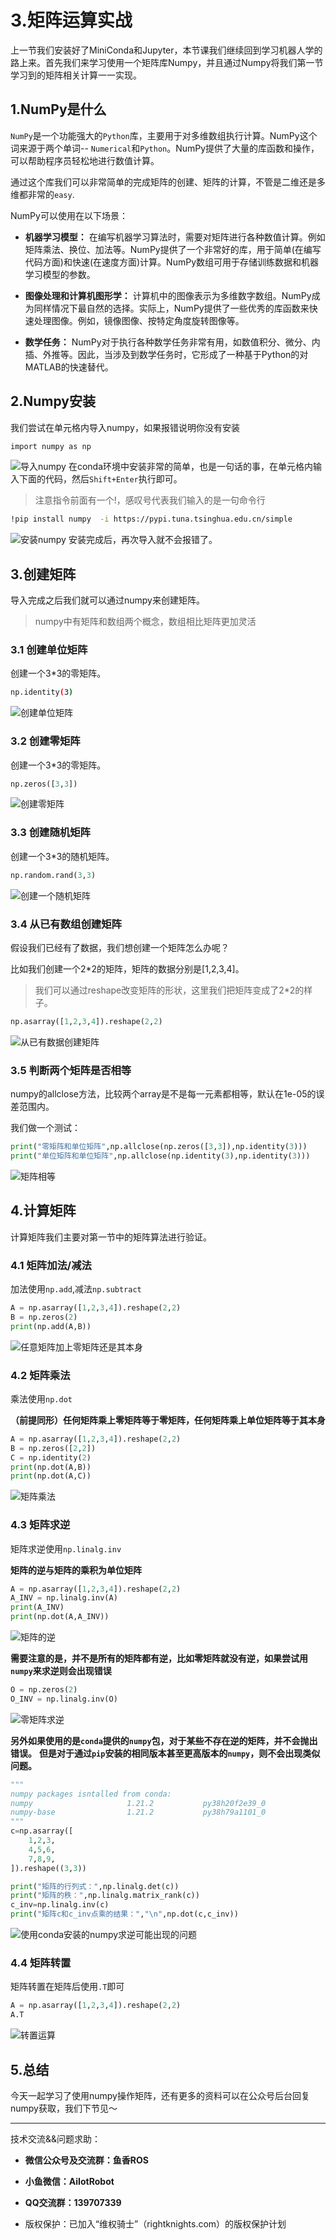 # 3.矩阵运算实战

上一节我们安装好了MiniConda和Jupyter，本节课我们继续回到学习机器人学的路上来。首先我们来学习使用一个矩阵库Numpy，并且通过Numpy将我们第一节学习到的矩阵相关计算一一实现。

## 1.NumPy是什么

`NumPy`是一个功能强大的`Python`库，主要用于对多维数组执行计算。NumPy这个词来源于两个单词-- `Numerical`和`Python`。NumPy提供了大量的库函数和操作，可以帮助程序员轻松地进行数值计算。

通过这个库我们可以非常简单的完成矩阵的创建、矩阵的计算，不管是二维还是多维都非常的`easy`.

NumPy可以使用在以下场景：

- **机器学习模型：** 在编写机器学习算法时，需要对矩阵进行各种数值计算。例如矩阵乘法、换位、加法等。NumPy提供了一个非常好的库，用于简单(在编写代码方面)和快速(在速度方面)计算。NumPy数组可用于存储训练数据和机器学习模型的参数。

- **图像处理和计算机图形学：** 计算机中的图像表示为多维数字数组。NumPy成为同样情况下最自然的选择。实际上，NumPy提供了一些优秀的库函数来快速处理图像。例如，镜像图像、按特定角度旋转图像等。

- **数学任务：** NumPy对于执行各种数学任务非常有用，如数值积分、微分、内插、外推等。因此，当涉及到数学任务时，它形成了一种基于Python的对MATLAB的快速替代。

## 2.Numpy安装

我们尝试在单元格内导入numpy，如果报错说明你没有安装

```bash
import numpy as np
```

![导入numpy](3.矩阵运算实战/imgs/c979e2884b7f40d28b49dfd195adbcd3.png)
在conda环境中安装非常的简单，也是一句话的事，在单元格内输入下面的代码，然后`Shift+Enter`执行即可。

> 注意指令前面有一个!，感叹号代表我们输入的是一句命令行

```bash
!pip install numpy  -i https://pypi.tuna.tsinghua.edu.cn/simple
```

![安装numpy](3.矩阵运算实战/imgs/c20c804d3c594267a7cd359afe321221.png)
安装完成后，再次导入就不会报错了。

## 3.创建矩阵

导入完成之后我们就可以通过numpy来创建矩阵。

> numpy中有矩阵和数组两个概念，数组相比矩阵更加灵活

### 3.1 创建单位矩阵

创建一个3*3的零矩阵。

```bash
np.identity(3)
```

![创建单位矩阵](3.矩阵运算实战/imgs/fee1809105154a88a37229de406bc017.png)

### 3.2 创建零矩阵

创建一个3*3的零矩阵。

```python
np.zeros([3,3])
```

![创建零矩阵](3.矩阵运算实战/imgs/9164b1c685724ffb8047859f5b0973c7.png)

### 3.3 创建随机矩阵

创建一个3*3的随机矩阵。

```python
np.random.rand(3,3)
```

![创建一个随机矩阵](3.矩阵运算实战/imgs/4fcc0b302fcf4ab2ac8539a4699da92d.png)

### 3.4 从已有数组创建矩阵

假设我们已经有了数据，我们想创建一个矩阵怎么办呢？

比如我们创建一个2*2的矩阵，矩阵的数据分别是[1,2,3,4]。

> 我们可以通过reshape改变矩阵的形状，这里我们把矩阵变成了2*2的样子。

```python
np.asarray([1,2,3,4]).reshape(2,2)
```

![从已有数据创建矩阵](3.矩阵运算实战/imgs/913e42cdf6de44fa9d0a80db02d581d8.png)

### 3.5 判断两个矩阵是否相等

numpy的allclose方法，比较两个array是不是每一元素都相等，默认在1e-05的误差范围内。

我们做一个测试：

```python
print("零矩阵和单位矩阵",np.allclose(np.zeros([3,3]),np.identity(3)))
print("单位矩阵和单位矩阵",np.allclose(np.identity(3),np.identity(3)))
```

![矩阵相等](3.矩阵运算实战/imgs/9a640b126bcd48bfa9f7d8d1ff7ac866.png)

## 4.计算矩阵

计算矩阵我们主要对第一节中的矩阵算法进行验证。

### 4.1 矩阵加法/减法

加法使用`np.add`,减法`np.subtract`


```python
A = np.asarray([1,2,3,4]).reshape(2,2)
B = np.zeros(2)
print(np.add(A,B))
```

![任意矩阵加上零矩阵还是其本身](3.矩阵运算实战/imgs/b3f97d2505804be8a9420969ca382826.png)

### 4.2 矩阵乘法

乘法使用`np.dot`

**（前提同形）任何矩阵乘上零矩阵等于零矩阵，任何矩阵乘上单位矩阵等于其本身**

```python
A = np.asarray([1,2,3,4]).reshape(2,2)
B = np.zeros([2,2])
C = np.identity(2)
print(np.dot(A,B))
print(np.dot(A,C))
```

![矩阵乘法](3.矩阵运算实战/imgs/0253b1c32a744498afc749c6409ff400.png)

### 4.3 矩阵求逆

矩阵求逆使用`np.linalg.inv`

**矩阵的逆与矩阵的乘积为单位矩阵**

```python
A = np.asarray([1,2,3,4]).reshape(2,2)
A_INV = np.linalg.inv(A)
print(A_INV)
print(np.dot(A,A_INV))
```

![矩阵的逆](3.矩阵运算实战/imgs/9bcbc212d6af415cafe490fd3dd95b44.png)

**需要注意的是，并不是所有的矩阵都有逆，比如零矩阵就没有逆，如果尝试用`numpy`来求逆则会出现错误**

```python
O = np.zeros(2)
O_INV = np.linalg.inv(O)
```

![零矩阵求逆](3.矩阵运算实战/imgs/2a011b6a2b6a43ae80d445e79e912e4b.png)

**另外如果使用的是`conda`提供的`numpy`包，对于某些不存在逆的矩阵，并不会抛出错误。**
**但是对于通过`pip`安装的相同版本甚至更高版本的`numpy`，则不会出现类似问题。**

```python
""" 
numpy packages isntalled from conda:
numpy                     1.21.2           py38h20f2e39_0
numpy-base                1.21.2           py38h79a1101_0
"""
c=np.asarray([
    1,2,3,
    4,5,6,
    7,8,9,
]).reshape((3,3))

print("矩阵的行列式：",np.linalg.det(c))
print("矩阵的秩：",np.linalg.matrix_rank(c))
c_inv=np.linalg.inv(c)
print("矩阵c和c_inv点乘的结果：","\n",np.dot(c,c_inv))
```

![使用conda安装的numpy求逆可能出现的问题](3.矩阵运算实战/imgs/image-20220216115928.PNG)

### 4.4 矩阵转置

矩阵转置在矩阵后使用`.T`即可

```python
A = np.asarray([1,2,3,4]).reshape(2,2)
A.T
```

![转置运算](3.矩阵运算实战/imgs/b7f383304214422cb9320680ac35d6ef.png)

## 5.总结

今天一起学习了使用numpy操作矩阵，还有更多的资料可以在公众号后台回复numpy获取，我们下节见～

--------------

技术交流&&问题求助：

- **微信公众号及交流群：鱼香ROS**
- **小鱼微信：AiIotRobot**
- **QQ交流群：139707339**

- 版权保护：已加入“维权骑士”（rightknights.com）的版权保护计划
